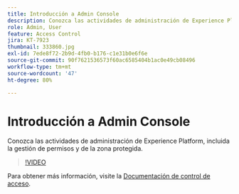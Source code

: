 ```yaml
---
title: Introducción a Admin Console
description: Conozca las actividades de administración de Experience Platform, incluida la gestión de permisos y de la zona protegida.
role: Admin, User
feature: Access Control
jira: KT-7923
thumbnail: 333860.jpg
exl-id: 7ede8f72-2b9d-4fb0-b176-c1e31b0e6f6e
source-git-commit: 90f7621536573f60ac6585404b1ac0e49cb08496
workflow-type: tm+mt
source-wordcount: '47'
ht-degree: 80%

---
```


# Introducción a Admin Console

Conozca las actividades de administración de Experience Platform, incluida la gestión de permisos y de la zona protegida.

>[!VIDEO](https://video.tv.adobe.com/v/333860?quality=12&learn=on)

Para obtener más información, visite la [Documentación de control de acceso](https://experienceleague.adobe.com/docs/experience-platform/access-control/home.html?lang=es).